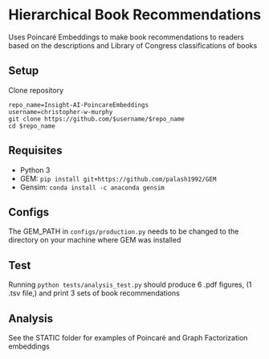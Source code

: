 # Hierarchical Book Recommendations
Uses Poincar&eacute; Embeddings to make book recommendations to readers based on the descriptions and Library of Congress classifications of books

## Setup
Clone repository
```
repo_name=Insight-AI-PoincareEmbeddings
username=christopher-w-murphy
git clone https://github.com/$username/$repo_name
cd $repo_name
```

## Requisites
- Python 3
- GEM: ```pip install git+https://github.com/palash1992/GEM```
- Gensim: ```conda install -c anaconda gensim```

## Configs
The GEM_PATH in ```configs/production.py``` needs to be changed to the directory on your machine where GEM was installed

## Test
Running ```python tests/analysis_test.py``` should produce 6 .pdf figures, (1 .tsv file,) and print 3 sets of book recommendations

## Analysis
See the STATIC folder for examples of Poincar&eacute; and Graph Factorization embeddings 

